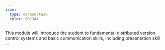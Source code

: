 ```yaml
---
icon:
  type: carbon:task
  color: 8BC34A
---
```


This module will introduce the student to fundamental distributed version control systems and basic communication skills, including presentation skill ... 
